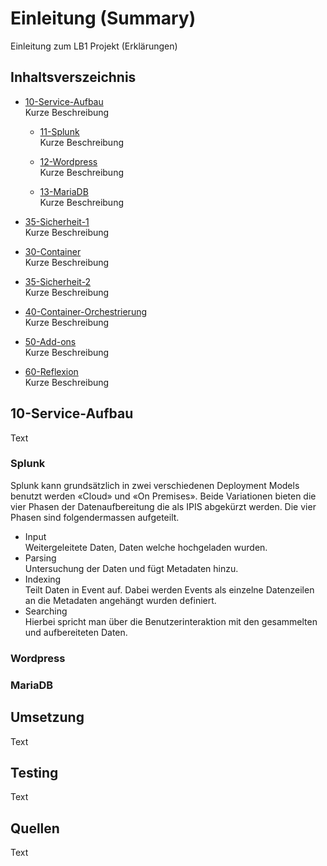 # Einleitung (Summary)
Einleitung zum LB1 Projekt (Erklärungen)

## Inhaltsverszeichnis
- [10-Service-Aufbau](#10-Service-Aufbau)<br>
Kurze Beschreibung

	- [11-Splunk](#11-Splunk)<br>
	Kurze Beschreibung

	- [12-Wordpress](#12-Wordpress)<br>
	Kurze Beschreibung

	- [13-MariaDB](#13-MariaDB)<br>
	Kurze Beschreibung

- [35-Sicherheit-1](#35-Sicherheit-1)<br>
Kurze Beschreibung

- [30-Container](#30-Container)<br>
Kurze Beschreibung

- [35-Sicherheit-2](#35-Sicherheit-2)<br>
Kurze Beschreibung

- [40-Container-Orchestrierung](#40-Container-Orchestrierung)<br>
Kurze Beschreibung

- [50-Add-ons](#50-Add-ons)<br>
Kurze Beschreibung

- [60-Reflexion](#60-Reflexion)<br>
Kurze Beschreibung

## 10-Service-Aufbau 
Text

### Splunk
Splunk kann grundsätzlich in zwei verschiedenen Deployment Models benutzt werden «Cloud» und «On
Premises». Beide Variationen bieten die vier Phasen der Datenaufbereitung die als IPIS abgekürzt
werden. Die vier Phasen sind folgendermassen aufgeteilt. 

- Input<br>
Weitergeleitete Daten, Daten welche hochgeladen wurden. 
- Parsing<br>
Untersuchung der Daten und fügt Metadaten hinzu. 
- Indexing<br>
Teilt Daten in Event auf. Dabei werden Events als einzelne Datenzeilen an die
Metadaten angehängt wurden definiert. 
- Searching<br>
Hierbei spricht man über die Benutzerinteraktion mit den gesammelten und aufbereiteten
Daten. 


### Wordpress

### MariaDB

## Umsetzung
Text

## Testing
Text

## Quellen
Text